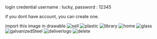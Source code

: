 login credential
username : lucky,
password : 12345

if you dont have account, you can create one.

import this image in drawable 
![sell](https://github.com/roberthouse38/Deliver.It/assets/120004417/426424a6-bb30-406c-8d20-d0f2fa73fa88)
![plastic](https://github.com/roberthouse38/Deliver.It/assets/120004417/c4d9e9db-d2cb-41fd-a30e-65d81b010c6f)
![library](https://github.com/roberthouse38/Deliver.It/assets/120004417/d40d7782-83dc-476c-8534-3943140f42a4)
![home](https://github.com/roberthouse38/Deliver.It/assets/120004417/fbf6c9d5-8a62-40c6-8968-b518f2206c1b)
![glass](https://github.com/roberthouse38/Deliver.It/assets/120004417/9449be54-86ff-4881-ac9f-a4cc72d1d997)
![galvanizedSteel](https://github.com/roberthouse38/Deliver.It/assets/120004417/373e00e9-ca7a-4890-9de6-00d12df07e6f)
![deliverlogo](https://github.com/roberthouse38/Deliver.It/assets/120004417/eb00f309-b12b-449a-850e-27ec799bd1aa)
![delete](https://github.com/roberthouse38/Deliver.It/assets/120004417/a09f807c-6894-42a3-9329-aa38b0597efd)

